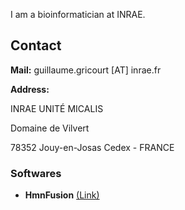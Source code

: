 I am a bioinformatician at INRAE.

## Contact

**Mail:** guillaume.gricourt [AT] inrae.fr

**Address:**

INRAE UNITÉ MICALIS

Domaine de Vilvert

78352 Jouy-en-Josas Cedex - FRANCE

### Softwares

- **HmnFusion**  [(Link)](https://github.com/guillaume-gricourt/HmnFusion)
